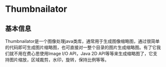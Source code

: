 # Thumbnailator



## 基本信息

Thumbnailator是一个图像处理java类库，通常用于生成图像缩略图，通过很简单的代码即可生成图片缩略图，也可直接对一整个目录的图片生成缩略图。有了它我们就不用在费心思使用Image I/O API，Java 2D API等等来生成缩略图了，它支持图片缩放，区域裁剪，水印，旋转，保持比例等等。